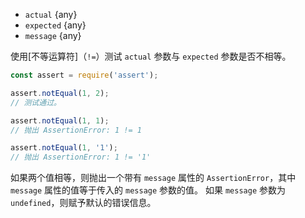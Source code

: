 <!-- YAML
added: v0.1.21
-->
* `actual` {any}
* `expected` {any}
* `message` {any}

使用[不等运算符]（`!=`）测试 `actual` 参数与 `expected` 参数是否不相等。

```js
const assert = require('assert');

assert.notEqual(1, 2);
// 测试通过。

assert.notEqual(1, 1);
// 抛出 AssertionError: 1 != 1

assert.notEqual(1, '1');
// 抛出 AssertionError: 1 != '1'
```

如果两个值相等，则抛出一个带有 `message` 属性的 `AssertionError`，其中 `message` 属性的值等于传入的 `message` 参数的值。
如果 `message` 参数为 `undefined`，则赋予默认的错误信息。

